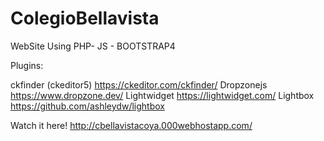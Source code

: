 # ColegioBellavista
WebSite Using PHP- JS - BOOTSTRAP4

Plugins: 

ckfinder (ckeditor5) https://ckeditor.com/ckfinder/
Dropzonejs https://www.dropzone.dev/
Lightwidget https://lightwidget.com/
Lightbox https://github.com/ashleydw/lightbox

Watch it here!
http://cbellavistacoya.000webhostapp.com/
